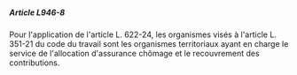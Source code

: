##### Article L946-8

Pour l'application de l'article L. 622-24, les organismes visés à l'article L. 351-21 du code du travail sont les organismes territoriaux ayant en charge le service de l'allocation d'assurance chômage et le recouvrement des contributions.

